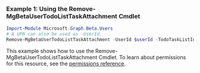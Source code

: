 ### Example 1: Using the Remove-MgBetaUserTodoListTaskAttachment Cmdlet
```powershell
Import-Module Microsoft.Graph.Beta.Users
# A UPN can also be used as -UserId.
Remove-MgBetaUserTodoListTaskAttachment -UserId $userId -TodoTaskListId $todoTaskListId -TodoTaskId $todoTaskId -AttachmentBaseId $attachmentBaseId
```
This example shows how to use the Remove-MgBetaUserTodoListTaskAttachment Cmdlet.
To learn about permissions for this resource, see the [permissions reference](/graph/permissions-reference).
